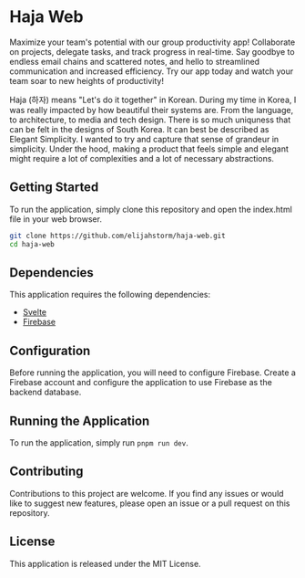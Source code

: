# Haja Web

Maximize your team's potential with our group productivity app! Collaborate on projects, delegate tasks, and track progress in real-time. Say goodbye to endless email chains and scattered notes, and hello to streamlined communication and increased efficiency. Try our app today and watch your team soar to new heights of productivity!

Haja (하자) means "Let's do it together" in Korean. During my time in Korea, I was really impacted by how beautiful their systems are. From the language, to architecture, to media and tech design. There is so much uniquness that can be felt in the designs of South Korea. It can best be described as Elegant Simplicity. I wanted to try and capture that sense of grandeur in simplicity. Under the hood, making a product that feels simple and elegant might require a lot of complexities and a lot of necessary abstractions.

## Getting Started

To run the application, simply clone this repository and open the index.html file in your web browser.

```bash
git clone https://github.com/elijahstorm/haja-web.git
cd haja-web
```

## Dependencies

This application requires the following dependencies:

-   [Svelte](https://svelte.dev/)
-   [Firebase](https://firebase.google.com/)

## Configuration

Before running the application, you will need to configure Firebase. Create a Firebase account and configure the application to use Firebase as the backend database.

## Running the Application

To run the application, simply run `pnpm run dev`.

## Contributing

Contributions to this project are welcome. If you find any issues or would like to suggest new features, please open an issue or a pull request on this repository.

## License

This application is released under the MIT License.
